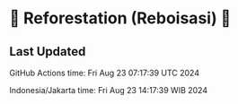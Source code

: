 
# 🌳 Reforestation (Reboisasi) 🌲

## Last Updated

GitHub Actions time: Fri Aug 23 07:17:39 UTC 2024

Indonesia/Jakarta time: Fri Aug 23 14:17:39 WIB 2024
